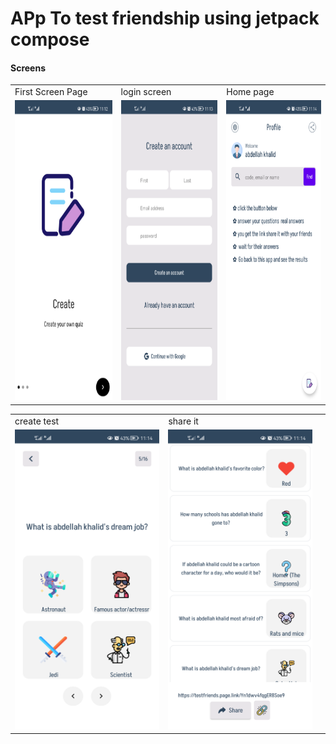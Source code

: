 # APp To test friendship using jetpack compose

<h4> Screens </h4>

<table>
  <tr>
    <td>First Screen Page</td>
     <td>login screen</td>
     <td>Home page</td>
  </tr>
  <tr>
    <td><img src="./screenshots/a.png" width=270 height=480></td>
    <td><img src="./screenshots/b.png" width=270 height=480></td>
    <td><img src="./screenshots/c.png" width=270 height=480></td>
  </tr>
 </table>

<table>
  <tr>
    <td>create test</td>
     <td>share it</td>
     <td></td>
  </tr>
  <tr>
    <td><img src="./screenshots/d.png" width=270 height=480></td>
    <td><img src="./screenshots/e.png" width=270 height=480></td>
    <td></td>
  </tr>
 </table>